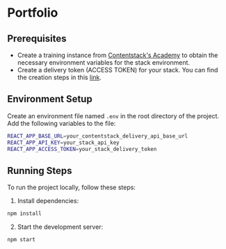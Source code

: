 # Portfolio

## Prerequisites
- Create a training instance from [Contentstack's Academy](https://www.contentstack.com/academy) to obtain the necessary environment variables for the stack environment.
- Create a delivery token (ACCESS TOKEN) for your stack. You can find the creation steps in this [link](https://www.contentstack.com/docs/developers/create-tokens/create-a-delivery-token).

## Environment Setup
Create an environment file named `.env` in the root directory of the project. Add the following variables to the file:

```bash
REACT_APP_BASE_URL=your_contentstack_delivery_api_base_url
REACT_APP_API_KEY=your_stack_api_key
REACT_APP_ACCESS_TOKEN=your_stack_delivery_token
```

## Running Steps
To run the project locally, follow these steps:

1. Install dependencies:

```bash
npm install
```
2. Start the development server:
```bash
npm start
```